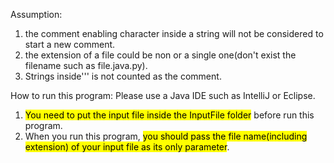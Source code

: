 Assumption:
1. the comment enabling character inside a string will not be considered to start a new comment.
2. the extension of a file could be non or a single one(don't exist the filename such as file.java.py).
3. Strings inside''' is not counted as the comment.

How to run this program:
Please use a Java IDE such as IntelliJ or Eclipse.
1. <mark>You need to put the input file inside the InputFile folder</mark> before run this program.
2. When you run this program, <mark>you should pass the file name(including extension) of your input file as its only parameter</mark>.